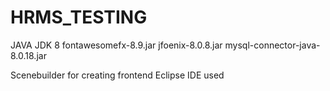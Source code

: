 # HRMS_TESTING

JAVA JDK 8
fontawesomefx-8.9.jar
jfoenix-8.0.8.jar
mysql-connector-java-8.0.18.jar

Scenebuilder for creating frontend
Eclipse IDE used
